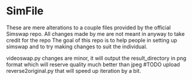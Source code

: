# SimFile
These are mere alterations to a couple files provided by the official Simswap repo. 
All changes made by me are not meant in anyway to take credit for the repo
The goal of this repo is to help people in setting up simswap and to try making changes to suit the individual.

videoswap.py changes are minor, it will output the result_directory in png format which will reserve quality much better than jpeg
#TODO upload reverse2original.py that will speed up iteration by a bit.
